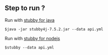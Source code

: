 ## Step to run ?

Run with [stubby for java](https://repo1.maven.org/maven2/io/github/azagniotov/stubby4j/7.5.2/stubby4j-7.5.2.jar)
```
$java -jar stubby4j-7.5.2.jar --data api.yml
```

Run with [stubby for nodejs](https://github.com/mrak/stubby4node)
```
$stubby --data api.yml
```
